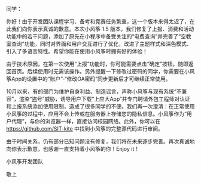 同学：

你好！由于开发团队课程学习、备考和竞赛任务繁重，这一个版本来得太迟了，在此我们向你表示真诚的歉意。本次小风筝 1.5 版本，我们修复了上报、消费和活动功能中的若干问题，添加了原先在小程序中备受关注的“电费查询”并完善了“空教室查询”功能，同时对界面和用户交互进行了优化，改进了主题样式和深色模式、引入了多语言特性。希望你能在使用小风筝时拥有好的体验！

由于技术原因，在第一次使用“上报”功能时，你可能需要点击“确定”按钮，随即返回首页。后续使用时无需该操作。另外提醒一下修改过密码的同学，你需要在小风筝App的设置中的“账户”-“修改OA密码”同步更新后才可继续正常使用。

10月以来，有的部门为维护自身利益、制造谣言，声称小风筝与现有系统“不兼容”，渲染“盗号”威胁，诱导用户下载“上应大App”并专门聘请外包工程师对认证和上报系统添加使用限制，造成了很多同学的不便。我们再一次澄清：在正常使用小风筝的过程中，应用不会上传或在服务器上存储您的隐私信息。小风筝作为“用户代理”，与你的浏览器一样，直接访问校园网络。此外，你可以在 https://github.com/SIT-kite 中找到小风筝的完整源代码进行审阅。

由于时间关系，仍有部分已知问题没有修复，我们将在未来逐步完善。再次真诚地向你表示歉意，也感谢一直支持着小风筝的你！Enjoy it！

小风筝开发团队

敬上